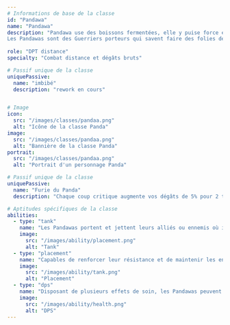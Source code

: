 ```yaml
---
# Informations de base de la classe
id: "Pandawa"
name: "Pandawa"
description: "Pandawa use des boissons fermentées, elle y puise force et philosophie.
Les Pandawas sont des Guerriers porteurs qui savent faire des folies de leurs corps ! Ils pourront même en faire avec le corps des autres."
  
role: "DPT distance"
specialty: "Combat distance et dégâts bruts"

# Passif unique de la classe
uniquePassive:
  name: "imbibé"
  description: "rework en cours"


# Image
icon:
  src: "/images/classes/pandaa.png"
  alt: "Icône de la classe Panda"
image:
  src: "/images/classes/pandaa.png"
  alt: "Bannière de la classe Panda"
portrait:
  src: "/images/classes/pandaa.png"
  alt: "Portrait d'un personnage Panda"

# Passif unique de la classe
uniquePassive:
  name: "Furie du Panda"
  description: "Chaque coup critique augmente vos dégâts de 5% pour 2 tours. Cumulable jusqu'à 3 fois."

# Aptitudes spécifiques de la classe
abilities:
  - type: "tank"
    name: "Les Pandawas portent et jettent leurs alliés ou ennemis où ils le veulent sur le terrain. Ils disposent également d’un Tonneau à plusieurs fonctions, dont celle de donner des effets de zone à leurs sorts"
    image:
      src: "/images/ability/placement.png"
      alt: "Tank"
  - type: "placement"
    name: "Capables de renforcer leur résistance et de maintenir les ennemis au contact, les Pandawas peuvent adopter un style défensif"
    image:
      src: "/images/ability/tank.png"
      alt: "Placement" 
  - type: "dps"
    name: "Disposant de plusieurs effets de soin, les Pandawas peuvent aussi les augmenter par l’utilisation de leur Tonneau"
    image:
      src: "/images/ability/health.png"
      alt: "DPS"
---
```


